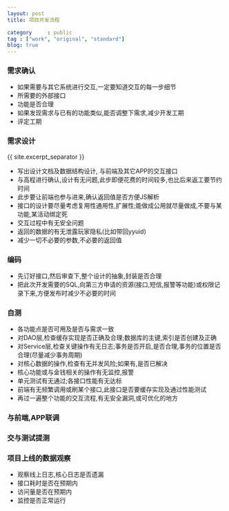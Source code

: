 ```yaml
---
layout: post
title: 项目开发流程

category     : public
tag : ["work", "original", "standard"]
blog: true
---
```


### 需求确认
 * 如果需要与其它系统进行交互,一定要知道交互的每一步细节
 * 所需要的外部接口
 * 功能是否合理
 * 如果发现需求与已有的功能类似,能否调整下需求,减少开发工期
 * 评定工期

### 需求设计
{{ site.excerpt_separator }}
 * 写出设计文档及数据结构设计, 与前端及其它APP的交互接口
 * 与高程进行确认,设计有无问题,此步即便花费的时间较多,也比后来返工要节约时间
 * 此步要让前端也参与进来,确认返回值是否方便JS解析
 * 接口的设计要尽量考虑复用性通用性,扩展性;能做成公用就尽量做成,不要与某功能,某活动绑定死
 * 交互过程中有无安全问题
 * 返回的数据的有无泄露玩家隐私(比如带回yyuid)
 * 减少一切不必要的参数,不必要的返回值

### 编码
 * 先订好接口,然后审查下,整个设计的抽象,封装是否合理
 * 把此次开发需要的SQL,向第三方申请的资源(接口,短信,报警等功能)或权限记录下来,方便发布时减少不必要的时间

### 自测
 * 各功能点是否可用及是否与需求一致
 * 对DAO层,检查缓存实现是否正确及合理;数据库的主键,索引是否创建及正确
 * 对Service层,检查关键操作有无日志;事务是否开启,是否合理,事务的位置是否合理(尽量减少事务周期)
 * 对核心数据的操作,检查有无并发风险;如果有,是否已解决
 * 核心功能或与金钱相关的操作有无监控,报警
 * 单元测试有无通过;各接口性能有无达标
 * 前端有无频繁调用或刷某个接口,此接口是否要缓存实现及通过性能测试
 * 再过一遍整个功能的交互流程,有无安全漏洞,或可优化的地方

### 与前端,APP联调

### 交与测试提测

### 项目上线的数据观察
 * 观察线上日志,核心日志是否遗漏
 * 接口耗时是否在预期内
 * 访问量是否在预期内
 * 监控是否正常运行
